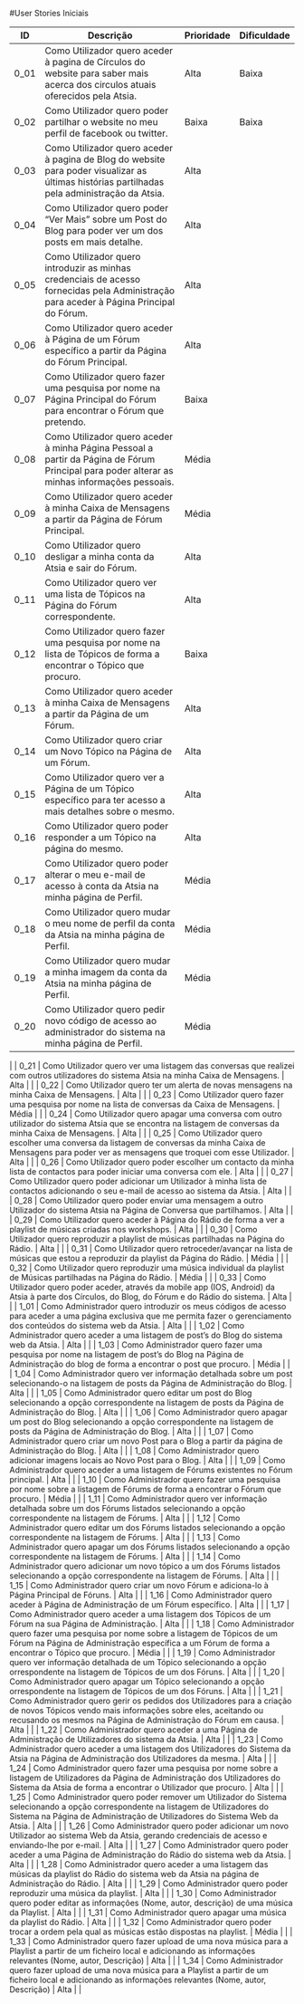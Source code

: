 #User Stories Iniciais


|   ID   | Descrição |   Prioridade   | Dificuldade |
|--------|----       |---	  |---	
|  0_01  |  Como Utilizador quero aceder à pagina de Círculos do website para saber mais acerca dos circulos atuais oferecidos pela Atsia.  | Alta | Baixa |                 	             	
|  0_02 | Como Utilizador quero poder partilhar o website no meu perfil de facebook ou twitter.  |  Baixa | Baixa |	
|  0_03 | Como Utilizador quero aceder à pagina de Blog do website para poder visualizar as últimas histórias partilhadas pela administração da Atsia.  | Alta  | |
|  0_04 | Como Utilizador quero poder “Ver Mais” sobre um Post do Blog para poder ver um dos posts em mais detalhe.  | Alta  | |
|  0_05 | Como Utilizador quero introduzir as minhas credenciais de acesso fornecidas pela Administração para aceder à Página Principal do Fórum.  | Alta  | |
|  0_06 | Como Utilizador quero aceder à Página de um Fórum específico a partir da Página do Fórum Principal. | Alta  | |
|  0_07 | Como Utilizador quero fazer uma pesquisa por nome na Página Principal do Fórum para encontrar o Fórum que pretendo. | Baixa  | |
|  0_08 | Como Utilizador quero aceder à minha Página Pessoal a partir da Página de Fórum Principal para poder alterar as minhas informações pessoais. | Média | |
|  0_09 | Como Utilizador quero aceder à minha Caixa de Mensagens a partir da Página de Fórum Principal. | Média | |
|  0_10 | Como Utilizador quero desligar a minha conta da Atsia e sair do Fórum. | Alta | |
|  0_11 | Como Utilizador quero ver uma lista de Tópicos na Página do Fórum correspondente. | Alta | |
|  0_12 | Como Utilizador quero fazer uma pesquisa por nome na lista de Tópicos de forma a encontrar o Tópico que procuro. | Baixa | |
|  0_13 | Como Utilizador quero aceder à minha Caixa de Mensagens a partir da Página de um Fórum. | Alta | |
|  0_14 | Como Utilizador quero criar um Novo Tópico na Página de um Fórum. | Alta | |
|  0_15 | Como Utilizador quero ver a Página de um Tópico específico para ter acesso a mais detalhes sobre o mesmo. | Alta | |
|  0_16 | Como Utilizador quero poder responder a um Tópico na página do mesmo.  | Alta | |
|  0_17 | Como Utilizador quero poder alterar o meu e-mail de acesso à conta da Atsia na minha página de Perfil. | Média | |
|  0_18 | Como Utilizador quero mudar o meu nome de perfil da conta da Atsia na minha página de Perfil. | Média | |
|  0_19 | Como Utilizador quero mudar a minha imagem da conta da Atsia na minha página de Perfil.  | Média | |
|  0_20 | Como Utilizador quero pedir novo código de acesso ao administrador do sistema na minha página de Perfil.  | Média |
|
|  0_21 | Como Utilizador quero ver uma listagem das conversas que realizei com outros utilizadores do sistema Atsia na minha Caixa de Mensagens.  | Alta | |
|  0_22 | Como Utilizador quero ter um alerta de novas mensagens na minha Caixa de Mensagens. | Alta | |
|  0_23 | Como Utilizador quero fazer uma pesquisa por nome na lista de conversas da Caixa de Mensagens. | Média | |
|  0_24 | Como Utilizador quero apagar uma conversa com outro utilizador do sistema Atsia que se encontra na listagem de conversas da minha Caixa de Mensagens. | Alta | | 
|  0_25 | Como Utilizador quero escolher uma conversa da listagem de conversas da minha Caixa de Mensagens para poder ver as mensagens que troquei com esse Utilizador. | Alta | |
|  0_26 | Como Utilizador quero poder escolher um contacto da minha lista de contactos para poder iniciar uma conversa com ele. | Alta | |
|  0_27 | Como Utilizador quero poder adicionar um Utilizador à minha lista de contactos adicionando o seu e-mail de acesso ao sistema da Atsia. | Alta | |
|  0_28 | Como Utilizador quero poder enviar uma mensagem a outro Utilizador do sistema Atsia na Página de Conversa que partilhamos. | Alta | |
|  0_29 | Como Utilizador quero aceder à Página do Rádio de forma a ver a playlist de músicas criadas nos workshops. | Alta | |
|  0_30 | Como Utilizador quero reproduzir a playlist de músicas partilhadas na Página do Rádio. | Alta | |
|  0_31 | Como Utilizador quero retroceder/avançar na lista de músicas que estou a reproduzir da playlist da Página do Rádio.  | Média | |
|  0_32 | Como Utilizador quero reproduzir uma música individual da playlist de Músicas partilhadas na Página do Rádio.  | Média | |
|  0_33 | Como Utilizador quero poder aceder, através da mobile app (IOS, Android) da Atsia à parte dos Círculos, do Blog, do Fórum e do Rádio do sistema.  | Alta | |
|  1_01 | Como Administrador quero introduzir os meus códigos de acesso para aceder a uma página exclusiva que me permita fazer o gerenciamento dos conteúdos do sistema web da Atsia.  | Alta | |
|  1_02 | Como Administrador quero aceder a uma listagem de post’s do Blog do sistema web da Atsia.  | Alta | |
|  1_03 | Como Administrador quero fazer uma pesquisa por nome na listagem de post’s do Blog na Página de Administração do blog de forma a encontrar o post que procuro.   | Média | |
|  1_04 | Como Administrador quero ver informação detalhada sobre um post selecionando-o na listagem de posts da Página de Administração do Blog. | Alta | |
|  1_05 | Como Administrador quero editar um post do Blog selecionando a opção correspondente na listagem de posts da Página de Administração do Blog. | Alta | |
|  1_06 | Como Administrador quero apagar um post do Blog selecionando a opção correspondente na listagem de posts da Página de Administração do Blog. | Alta | |
|  1_07 | Como Administrador quero criar um novo Post para o Blog a partir da página de Administração do Blog. | Alta | |
|  1_08 | Como Administrador quero adicionar imagens locais ao Novo Post para o Blog. | Alta | |
|  1_09 | Como Administrador quero aceder a uma listagem de Fórums existentes no Fórum principal. | Alta | |
|  1_10 | Como Administrador quero fazer uma pesquisa por nome sobre a listagem de Fórums de forma a encontrar o Fórum que procuro. | Média | |
|  1_11 | Como Administrador quero ver informação detalhada sobre um dos Fórums listados selecionando a opção correspondente na listagem de Fórums.  | Alta | |
|  1_12 |  Como Administrador quero editar um dos Fórums listados selecionando a opção correspondente na listagem de Fórums. | Alta | |
|  1_13 | Como Administrador quero apagar um dos Fórums listados selecionando a opção correspondente na listagem de Fórums.  | Alta | |
|  1_14 | Como Administrador quero adicionar um novo tópico a um dos Fórums listados selecionando a opção correspondente na listagem de Fórums. | Alta | |
|  1_15 | Como Administrador quero criar um novo Fórum e adiciona-lo à Página Principal de Fóruns. | Alta | |
|  1_16 | Como Administrador quero aceder à Página de Administração de um Fórum específico.  | Alta | |
|  1_17 | Como Administrador quero aceder a uma listagem dos Tópicos de um Fórum na sua Página de Administração.  | Alta | |
|  1_18 | Como Administrador quero fazer uma pesquisa por nome sobre a listagem de Tópicos de um Fórum na Página de Administração específica a um Fórum de forma a encontrar o Tópico que procuro. | Média | |
|  1_19 | Como Administrador quero ver informação detalhada de um Tópico selecionando a opção orrespondente na listagem de Tópicos de um dos Fóruns. | Alta | |
|  1_20 | Como Administrador quero apagar um Tópico selecionando a opção orrespondente na listagem de Tópicos de um dos Fóruns. | Alta | |
|  1_21 | Como Administrador quero gerir os pedidos dos Utilizadores para a criação de novos Tópicos vendo mais informações sobre eles, aceitando ou recusando os mesmos na Página de Administração do Fórum em causa. | Alta | |
|  1_22 | Como Administrador quero aceder a uma Página de Administração de Utilizadores do sistema da Atsia. | Alta | |
|  1_23 | Como Administrador quero aceder a uma listagem dos Utilizadores do Sistema da Atsia na Página de Administração dos Utilizadores da mesma. | Alta | |
|  1_24 | Como Administrador quero fazer uma pesquisa por nome sobre a listagem de Utilizadores da Página de Administração dos Utilizadores do Sistema da Atsia de forma a encontrar o Utilizador que procuro. | Alta | |
|  1_25 | Como Administrador quero poder remover um Utilizador do Sistema selecionando a opção correspondente na listagem de Utilizadores do Sistema na Página de Administração de Utilizadores do Sistema Web da Atsia.  | Alta | |
|  1_26 | Como Administrador quero poder adicionar um novo Utilizador ao sistema Web da Atsia, gerando credenciais de acesso e enviando-lhe por e-mail.  | Alta | |
|  1_27 | Como Administrador quero poder aceder a uma Página de Administração do Rádio do sistema web da Atsia.  | Alta | |
|  1_28 | Como Administrador quero aceder a uma listagem das músicas da playlist do Rádio do sistema web da Atsia na página de Administração do Rádio. | Alta | |
|  1_29 | Como Administrador quero poder reproduzir uma música da playlist. | Alta | |
|  1_30 | Como Administrador quero poder editar as informações (Nome, autor, descrição) de uma música da Playlist. | Alta | |
|  1_31 | Como Administrador quero apagar uma música da playlist do Rádio.  | Alta | |
|  1_32 | Como Administrador quero poder trocar a ordem pela qual as músicas estão dispostas na playlist. | Média | |
|  1_33 | Como Administrador quero fazer upload de uma nova música para a Playlist a partir de um ficheiro local e adicionando as informações relevantes (Nome, autor, Descrição)  | Alta | |
|  1_34 | Como Administrador quero fazer upload de uma nova música para a Playlist a partir de um ficheiro local e adicionando as informações relevantes (Nome, autor, Descrição)  | Alta | |











